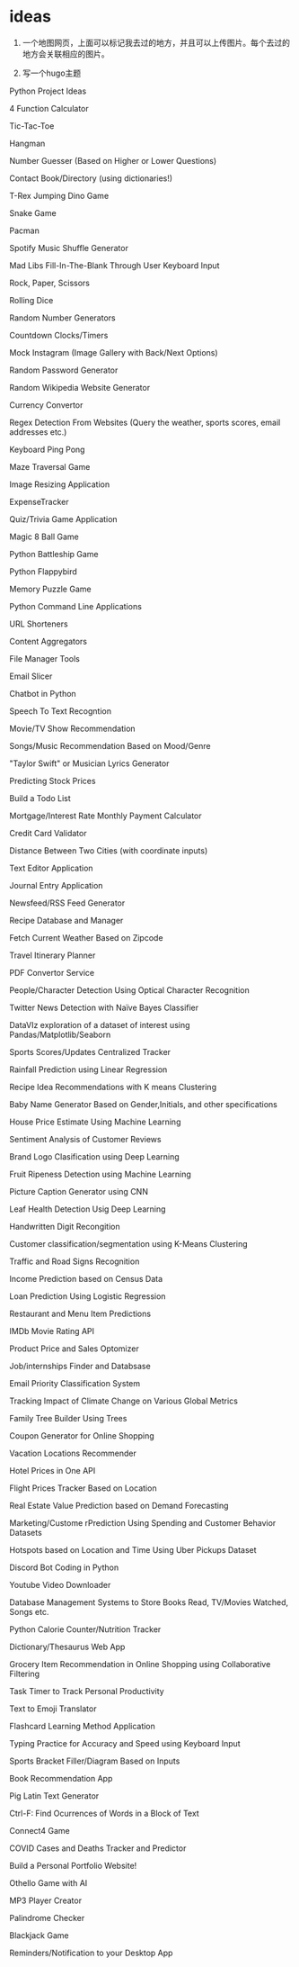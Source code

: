 # ideas

1. 一个地图网页，上面可以标记我去过的地方，并且可以上传图片。每个去过的地方会关联相应的图片。

2. 写一个hugo主题

Python Project Ideas

4 Function Calculator

Tic-Tac-Toe

Hangman

Number Guesser (Based on Higher or Lower Questions)

Contact Book/Directory (using dictionaries!)

T-Rex Jumping Dino Game

Snake Game

Pacman

Spotify Music Shuffle Generator

Mad Libs Fill-In-The-Blank Through User Keyboard Input

Rock, Paper, Scissors

Rolling Dice

Random Number Generators

Countdown Clocks/Timers

Mock Instagram (Image Gallery with Back/Next Options)

Random Password Generator

Random Wikipedia Website Generator

Currency Convertor

Regex Detection From Websites (Query the weather, sports scores, email addresses etc.)

Keyboard Ping Pong

Maze Traversal Game

Image Resizing Application

ExpenseTracker

Quiz/Trivia Game Application

Magic 8 Ball Game

Python Battleship Game

Python Flappybird

Memory Puzzle Game

Python Command Line Applications

URL Shorteners

Content Aggregators

File Manager Tools

Email Slicer

Chatbot in Python

Speech To Text Recogntion

Movie/TV Show Recommendation

Songs/Music Recommendation Based on Mood/Genre

"Taylor Swift" or Musician Lyrics Generator

Predicting Stock Prices

Build a Todo List

Mortgage/Interest Rate Monthly Payment Calculator

Credit Card Validator

Distance Between Two Cities (with coordinate inputs)

Text Editor Application

Journal Entry Application

Newsfeed/RSS Feed Generator

Recipe Database and Manager

Fetch Current Weather Based on Zipcode

Travel Itinerary Planner

PDF Convertor Service

People/Character Detection Using Optical Character Recognition

Twitter News Detection with Naïve Bayes Classifier

DataVIz exploration of a dataset of interest using Pandas/Matplotlib/Seaborn

Sports Scores/Updates Centralized Tracker

Rainfall Prediction using Linear Regression

Recipe Idea Recommendations with K means Clustering

Baby Name Generator Based on Gender,Initials, and other specifications

House Price Estimate Using Machine Learning

Sentiment Analysis of Customer Reviews

Brand Logo Clasification using Deep Learning

Fruit Ripeness Detection using Machine Learning

Picture Caption Generator using CNN

Leaf Health Detection Usig Deep Learning

Handwritten Digit Recongition

Customer classification/segmentation using K-Means Clustering

Traffic and Road Signs Recognition

Income Prediction based on Census Data

Loan Prediction Using Logistic Regression

Restaurant and Menu Item Predictions

IMDb Movie Rating API

Product Price and Sales Optomizer

Job/internships Finder and Databsase

Email Priority Classification System

Tracking Impact of Climate Change on Various Global Metrics

Family Tree Builder Using Trees

Coupon Generator for Online Shopping

Vacation Locations Recommender

Hotel Prices in One API

Flight Prices Tracker Based on Location

Real Estate Value Prediction based on Demand Forecasting

Marketing/Custome rPrediction Using Spending and Customer Behavior Datasets

Hotspots based on Location and Time Using Uber Pickups Dataset

Discord Bot Coding in Python

Youtube Video Downloader

Database Management Systems to Store Books Read, TV/Movies Watched, Songs etc.

Python Calorie Counter/Nutrition Tracker

Dictionary/Thesaurus Web App

Grocery Item Recommendation in Online Shopping using Collaborative Filtering

Task Timer to Track Personal Productivity

Text to Emoji Translator

Flashcard Learning Method Application

Typing Practice for Accuracy and Speed using Keyboard Input

Sports Bracket Filler/Diagram Based on Inputs

Book Recommendation App

Pig Latin Text Generator

Ctrl-F: Find Ocurrences of Words in a Block of Text

Connect4 Game

COVID Cases and Deaths Tracker and Predictor

Build a Personal Portfolio Website!

Othello Game with AI

MP3 Player Creator

Palindrome Checker

Blackjack Game

Reminders/Notification to your Desktop App